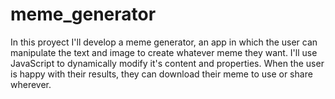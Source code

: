 # meme_generator
In this proyect I'll develop a meme generator, an app in which the user can manipulate the text and image to create whatever meme they want. I'll use JavaScript to dynamically modify it's content and properties. When the user is happy with their results, they can download their meme to use or share wherever.
